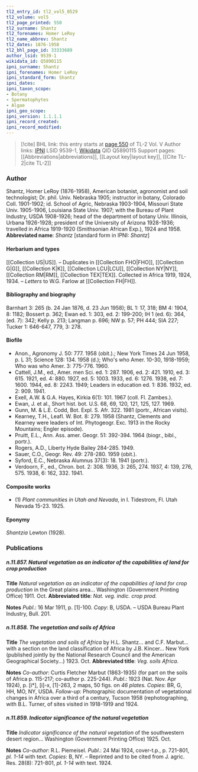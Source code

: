 ```yaml
---
tl2_entry_id: tl2_vol5_0529
tl2_volume: vol5
tl2_page_printed: 550
tl2_surname: Shantz
tl2_forenames: Homer LeRoy
tl2_name_abbrev: Shantz
tl2_dates: 1876-1958
tl2_bhl_page_id: 33333689
author_lsid: 9539-1
wikidata_id: Q5890115
ipni_surname: Shantz
ipni_forenames: Homer LeRoy
ipni_standard_form: Shantz
ipni_dates: 
ipni_taxon_scope: 
- Botany
- Spermatophytes
- Algae
ipni_geo_scope: 
ipni_version: 1.1.1.1
ipni_record_created: 
ipni_record_modified:
---
```


> [!cite] BHL link: this entry starts at [page 550](https://www.biodiversitylibrary.org/page/33333689) of TL-2 Vol. V
> Author links: [IPNI](https://www.ipni.org/a/9539-1) LSID 9539-1, [Wikidata](https://www.wikidata.org/wiki/Q5890115) QID Q5890115
> Support pages: [[Abbreviations|abbreviations]], [[Layout key|layout key]], [[Cite TL-2|cite TL-2]]

### Author

Shantz, Homer LeRoy (1876-1958), American botanist, agronomist and soil technologist; Dr. phil. Univ. Nebraska 1905; instructor in botany, Colorado Coll. 1901-1902; id. School of Agric, Nebraska 1903-1904, Missouri State Univ. 1905-1906, Louisiana State Univ. 1907; with the Bureau of Plant Industry, USDA 1908-1926; head of the department of botany Univ. Illinois, Urbana 1926-1928; president of the University of Arizona 1928-1936; travelled in Africa 1919-1920 (Smithsonian African Exp.), 1924 and 1958. 
**Abbreviated name**: *Shantz* \[standard form in IPNI: *Shantz*\]

#### Herbarium and types

[[Collection US|US]]. – Duplicates in [[Collection FHO|FHO]], [[Collection G|G]], [[Collection K|K]], [[Collection LCU|LCU]], [[Collection NY|NY]], [[Collection RM|RM]], [[Collection TEX|TEX]]. Collected in Africa 1919, 1924, 1934. – *Letters* to W.G. Farlow at [[Collection FH|FH]].

#### Bibliography and biography

Barnhart 3: 265 (b. 24 Jan 1876, d. 23 Jun 1958); BL 1: 17, 318; BM 4: 1904, 8: 1182; Bossert p. 362; Ewan ed. 1: 303, ed. 2: 199-200; IH 1 (ed. 6): 364, (ed. 7): 342; Kelly p. 213; Langman p. 696; NW p. 57; PH 444; SIA 227; Tucker 1: 646-647, 779, 3: 278.

#### Biofile

- Anon., Agronomy J. 50: 777. 1958 (obit.).; New York Times 24 Jun 1958, p. L 31; Science 128: 134. 1958 (d.); Who's who Amer. 10-30, 1918-1959; Who was who Amer. 3: 775-776. 1960.
- Cattell, J.M., ed., Amer. men Sci. ed. 1: 287. 1906, ed. 2: 421. 1910, ed. 3: 615. 1921, ed. 4: 880. 1927, ed. 5: 1003. 1933, ed. 6: 1276. 1938, ed. 7: 1600. 1944, ed. 8: 2243. 1949; Leaders in education ed. 1: 836. 1932, ed. 2: 909. 1941.
- Exell, A.W. & G.A. Hayes, Kirkia 6(1): 101. 1967 (coll. Fl. Zambes.).
- Ewan, J. et al., Short hist. bot. U.S. 68, 69, 120, 121, 125, 127. 1969.
- Gunn, M. & L.E. Codd, Bot. Expl. S. Afr. 322. 1981 (portr., African visits).
- Kearney, T.H., Leafl. W. Bot. 8: 279. 1958 (Shantz, Clements and Kearney were leaders of Int. Phytogeogr. Exc. 1913 in the Rocky Mountains; Engler episode).
- Pruitt, E.L., Ann. Ass. amer. Geogr. 51: 392-394. 1964 (biogr., bibl., portr.).
- Rogers, A.D., Liberty Hyde Bailey 284-285. 1949.
- Sauer, C.O., Geogr. Rev. 49: 278-280. 1959 (obit.).
- Syford, E.C., Nebraska Alumnus 37(3): 18. 1941 (portr.).
- Verdoorn, F., ed., Chron. bot. 2: 308. 1936, 3: 265, 274. 1937, 4: 139, 276, 575. 1938, 6: 162, 332. 1941.

#### Composite works

- (1) *Plant communities in Utah and Nevada*, in I. Tidestrom, Fl. Utah Nevada 15-23. 1925.

#### Eponymy

*Shantzia* Lewton (1928).

### Publications

##### n.11.857. Natural vegetation as an indicator of the capabilities of land for crop production

**Title**
*Natural vegetation as an indicator of the capabilities of land for crop production* in the Great plains area... Washington (Government Printing Office) 1911. Oct.
**Abbreviated title**: *Nat. veg. indic. crop prod.*

**Notes**
*Publ*.: 16 Mar 1911, p. \[1\]-100. *Copy*: B, USDA. – USDA Bureau Plant Industry, Bull. 201.

##### n.11.858. The vegetation and soils of Africa

**Title**
*The vegetation and soils of Africa* by H.L. Shantz... and C.F. Marbut... with a section on the land classification of Africa by J.B. Kincer... New York (published jointly by the National Research Council and the American Geographical Society...) 1923. Oct.
**Abbreviated title**: *Veg. soils Africa*.

**Notes**
*Co-author*: Curtis Fletcher Marbut (1863-1935) (for part on the soils of Africa p. 115-217; co-author p. 225-244).
*Publ*.: 1923 (Nat. Nov. Apr 1924), p. \[i\*\], \[i\]-x, \[1\]-263, 2 maps, 50 figs. on *46 plates. Copies*: BR, G, HH, MO, NY, USDA.
*Follow-up*: Photographic documentation of vegetational changes in Africa over a third of a century, Tucson 1958 (rephotographing, with B.L. Turner, of sites visited in 1918-1919 and 1924.

##### n.11.859. Indicator significance of the natural vegetation

**Title**
*Indicator significance of the natural vegetation* of the southwestern desert region... Washington (Government Printing Office) 1925. Oct.

**Notes**
*Co-author*: R.L. Piemeisel.
*Publ*.: 24 Mai 1924, cover-t.p., p. 721-801, *pl. 1-14* with text. *Copies*: B, NY. – Reprinted and to be cited from J. agric. Res. 28(8): 721-801, *pl. 1-14* with text. 1924.

